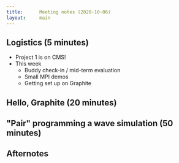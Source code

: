 ```yaml
---
title:      Meeting notes (2020-10-06)
layout:     main
---
```


## Logistics (5 minutes)

- Project 1 is on CMS!
- This week
  - Buddy check-in / mid-term evaluation
  - Small MPI demos
  - Getting set up on Graphite

## Hello, Graphite (20 minutes)

## "Pair" programming a wave simulation (50 minutes)

## Afternotes

